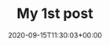 ---
title: "My 1st post"
date: 2020-09-15T11:30:03+00:00
tags: ["first"]
draft: true
searchHidden: false
showToc: false
cover:
    image: "<image path/url>" # image path/url
    alt: "<alt text>" # alt text
    caption: "<text>" # display caption under cover
    relative: false # when using page bundles set this to true
    hidden: true # only hide on current single page
---